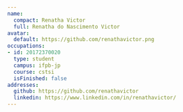 ```yaml
---
name:
  compact: Renatha Victor
  full: Renatha do Nascimento Victor
avatar:
  default: https://github.com/renathavictor.png
occupations:
- id: 20172370020
  type: student
  campus: ifpb-jp
  course: cstsi
  isFinished: false
addresses:
  github: https://github.com/renathavictor
  linkedin: https://www.linkedin.com/in/renathavictor/
---
```

